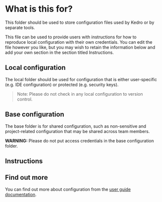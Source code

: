# What is this for?

This folder should be used to store configuration files used by Kedro or by separate tools.

This file can be used to provide users with instructions for how to reproduce local configuration with their own credentials. You can edit the file however you like, but you may wish to retain the information below and add your own section in the section titled Instructions.

## Local configuration

The local folder should be used for configuration that is either user-specific (e.g. IDE configuration) or protected (e.g. security keys).

> Note: Please do not check in any local configuration to version control.

## Base configuration

The base folder is for shared configuration, such as non-sensitive and project-related configuration that may be shared across team members.

**WARNING:** Please do not put access credentials in the base configuration folder.

## Instructions

## Find out more

You can find out more about configuration from the [user guide documentation](https://docs.kedro.org/en/stable/configuration/configuration_basics.html).
